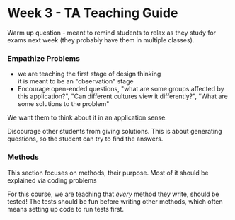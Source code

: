 # Week 3 - TA Teaching Guide

Warm up question - meant to remind students to relax as they 
study for exams next week (they probably have them in multiple classes).

### Empathize Problems
* we are teaching the first stage of design thinking  
  it is meant to be an "observation" stage
* Encourage open-ended questions, "what are some groups affected by this application?", 
"Can different cultures view it differently?", "What are some solutions to the problem"

We want them to think about it in an application sense. 

Discourage other students from giving solutions. This is about generating questions,
so the student can try to find the answers. 

### Methods
This section focuses on methods, their purpose. Most of it should be explained
via coding problems

For this course, we are teaching that *every* method they write, should be tested!
The tests should be fun before writing other methods, which often means setting up
code to run tests first. 